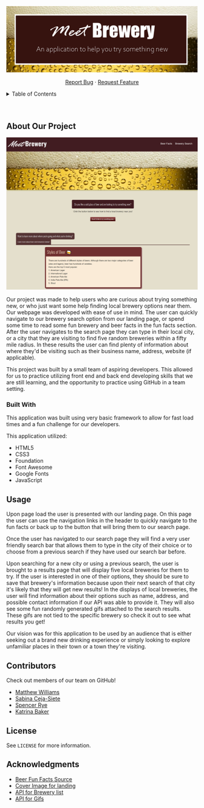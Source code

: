 ![cover image](./assets/images/Illustration.png)  

  <p align="center">
    <a href="https://github.com/matwll/nearby-breweries/issues">Report Bug</a>
    ·
    <a href="https://github.com/matwll/nearby-breweries/issues">Request Feature</a>
  </p>
</div>



<!-- TABLE OF CONTENTS -->
<details>
  <summary>Table of Contents</summary>
  <ol>
    <li>
      <a href="#about-the-project">About The Project</a>
      <ul>
        <li><a href="#built-with">Built With</a></li>
      </ul>
    </li>
    <li><a href="#usage">Usage</a></li>
    <li><a href="#contributing">Contributing</a></li>
    <li><a href="#license">License</a></li>
    <li><a href="#contact">Contact</a></li>
    <li><a href="#acknowledgments">Acknowledgments</a></li>
  </ol>
</details>

<br />
<br />

<!-- ABOUT OUR PROJECT -->
## About Our Project

<!-- ![webpage screenshot](./assets/images/webpage-screenshot.png) -->
<img src="assets/images/webpage-screenshot.png" width="600" text-align="center">

Our project was made to help users who are curious about trying something new, or who just want some help finding local brewery options near them. Our webpage was developed with ease of use in mind. The user can quickly navigate to our brewery search option from our landing page, or spend some time to read some fun brewery and beer facts in the fun facts section. After the user navigates to the search page they can type in their local city, or a city that they are visiting to find five random breweries within a fifty mile radius. In these results the user can find plenty of information about where they'd be visiting such as their business name, address, website (if applicable).


This project was built by a small team of aspiring developers. This allowed for us to practice utilizing front end and back end developing skills that we are still learning, and the opportunity to practice using GitHub in a team setting. 




### Built With

This application was built using very basic framework to allow for fast load times and a fun challenge for our developers.


This application utilized:
* HTML5
* CSS3
* Foundation
* Font Awesome
* Google Fonts
* JavaScript





<!-- USAGE EXAMPLES -->
## Usage

Upon page load the user is presented with our landing page. On this page the user can use the navigation links in the header to quickly navigate to the fun facts or back up to the button that will bring them to our search page. 


Once the user has navigated to our search page they will find a very user friendly search bar that allows them to type in the city of their choice or to choose from a previous search if they have used our search bar before.


Upon searching for a new city or using a previous search, the user is brought to a results page that will display five local breweries for them to try. If the user is interested in one of their options, they should be sure to save that brewery's information because upon their next search of that city it's likely that they will get new results! In the displays of local breweries, the user will find information about their options such as name, address, and possible contact information if our API was able to provide it. They will also see some fun randomly generated gifs attached to the search results. These gifs are not tied to the specific brewery so check it out to see what results you get!


Our vision was for this application to be used by an audience that is either seeking out a brand new drinking experience or simply looking to explore unfamiliar places in their town or a town they're visiting.



<!-- CONTRIBUTORS -->
## Contributors

Check out members of our team on GitHub!

* [Matthew Williams](https://github.com/matwll)
* [Sabina Ceja-Siete](https://github.com/unisabi)
* [Spencer Rye](https://github.com/Syre11)
* [Katrina Baker](https://github.com/katbakr)



<!-- LICENSE -->
## License

See `LICENSE` for more information.


<!-- ACKNOWLEDGMENTS -->
## Acknowledgments

* [Beer Fun Facts Source](https://facts.net/beer-facts/#:~:text=01Beer's%20core%20ingredients%20are,47%20million%20kiloliters%20per%20year)
* [Cover Image for landing](https://timelinecovers.pro/covers/food-and-drinks/beer_facebook-cover-photo)
* [API for Brewery list](https://www.openbrewerydb.org/documentation)
* [API for Gifs](https://developers.giphy.com/)
